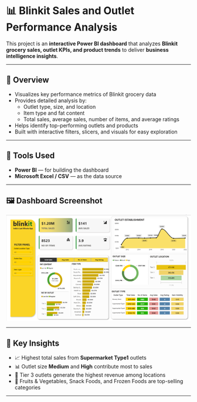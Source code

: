 # 📊 Blinkit Sales and Outlet Performance Analysis

This project is an **interactive Power BI dashboard** that analyzes **Blinkit grocery sales, outlet KPIs, and product trends** to deliver **business intelligence insights**.

---

## 📌 Overview

- Visualizes key performance metrics of Blinkit grocery data  
- Provides detailed analysis by:
  - Outlet type, size, and location  
  - Item type and fat content  
  - Total sales, average sales, number of items, and average ratings  
- Helps identify top-performing outlets and products  
- Built with interactive filters, slicers, and visuals for easy exploration

---

## 🧩 Tools Used

- **Power BI** — for building the dashboard  
- **Microsoft Excel / CSV** — as the data source

---

## 🖼 Dashboard Screenshot

![Dashboard Screenshot](dashboard.png)

---

## 🚀 Key Insights

- 📈 Highest total sales from **Supermarket Type1** outlets  
- 📊 Outlet size **Medium** and **High** contribute most to sales  
- 🥇 Tier 3 outlets generate the highest revenue among locations  
- 🍏 Fruits & Vegetables, Snack Foods, and Frozen Foods are top-selling categories

---

